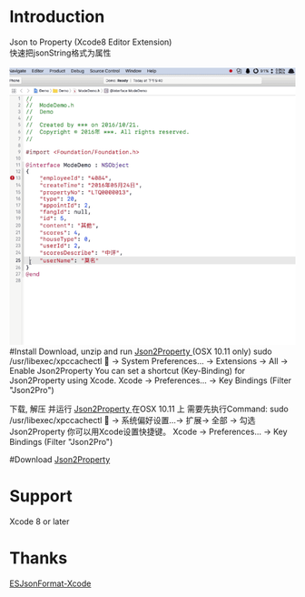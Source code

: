 # Introduction
Json to Property (Xcode8 Editor Extension)
<br/>
快速把jsonString格式为属性
<br/>
<br/>
<img  src="demo.gif"  alt="demo.gif" />
#Install
Download, unzip and run <a href ="https://github.com/keepyounger/Json2Property/blob/master/Json2Property.zip?raw=true"> Json2Property </a>
(OSX 10.11 only) sudo /usr/libexec/xpccachectl
 -> System Preferences... -> Extensions -> All -> Enable Json2Property
You can set a shortcut (Key-Binding) for Json2Property using Xcode.
Xcode -> Preferences... -> Key Bindings (Filter "Json2Pro")

下载, 解压 并运行 <a href ="https://github.com/keepyounger/Json2Property/blob/master/Json2Property.zip?raw=true"> Json2Property </a>
在OSX 10.11 上 需要先执行Command: sudo /usr/libexec/xpccachectl
 -> 系统偏好设置...-> 扩展-> 全部 -> 勾选Json2Property
你可以用Xcode设置快捷键。
Xcode -> Preferences... -> Key Bindings (Filter "Json2Pro")


#Download
<a href ="https://github.com/keepyounger/Json2Property/blob/master/Json2Property.zip?raw=true"> Json2Property </a> <br/>

# Support
Xcode 8 or later
# Thanks
<a href ="https://github.com/EnjoySR/ESJsonFormat-Xcode"> ESJsonFormat-Xcode </a> <br/>
